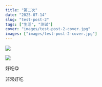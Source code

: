 ```yaml
---
title: "第二次"
date: "2025-07-14"
slug: "test-post-2"
tags: ["生活", "测试"]
cover: "images/test-post-2-cover.jpg"
images: ["images/test-post-2-cover.jpg"]
---
```

![](https://prod-files-secure.s3.us-west-2.amazonaws.com/112d0858-5090-4d34-a606-b75eb8d65fd2/112c6e9b-125a-4f71-a602-843170407767/1000201066.png?X-Amz-Algorithm=AWS4-HMAC-SHA256&X-Amz-Content-Sha256=UNSIGNED-PAYLOAD&X-Amz-Credential=ASIAZI2LB4664ISVSCUG%2F20250724%2Fus-west-2%2Fs3%2Faws4_request&X-Amz-Date=20250724T145935Z&X-Amz-Expires=3600&X-Amz-Security-Token=IQoJb3JpZ2luX2VjEAQaCXVzLXdlc3QtMiJHMEUCIDnKEQY%2FSes9RoCqC6Wl2OOCKy0lwjIf5X6nRGz81nJTAiEAtoUIaCGLF2g5ZyI%2Fh8lBZSHjC5r4jqd0B5qDuz3sPWAq%2FwMILRAAGgw2Mzc0MjMxODM4MDUiDBENksmij%2FILOaVaoCrcA%2BTTmMlDE%2BDsI6L%2B%2F4nnPKEJwRLJSiGMcpCc5l9GrMUTfWXJ5OcpLJyOG84Fj9UxqxVvxKba2WRefjYb3KjMDkSnqK9klnz0Y13FTRV8bxDADEEcJ5JopJqNR4JQC6RjRuVDo0Dtf%2FwP9%2BNojMiSwS2tA8T725AEnuonjU3Mu9X7GBsYdpuxvGDnEvJ5sMB0ucx6bdB7q8ciU3ncBYze5OmjOjg9FvP%2FCzh8lMCHv8sDWEPPBBg1bO0HL%2B3JPVAL3hFG4iBJcKgxCICqhdokwTHbnrsF5VDCaHRl%2BVYhrvNDsEhiOodgrM1EPolMwyJ1pBZgIr9llQuQvaKhDP6ZLqQreVRzfvwCuPYUfd6DidsQ6AdmMRG0h%2Ba7TwWmmIL%2BiDh%2FHNOhjIZWosvh5CBmtjhm3h3KEc2xyCX7vNS3yGLKspMTODJLUcegBuXz%2FmQdT2%2FNrJodgWjz%2F4fwBraKMg5jfFjlxR1Pq3W5rv8ArDZj635OhbFbxId17qIMUq3GCxzs0ODVPhxVemEQ1j3%2FPrnfp0zEwg8zBTErhksaDctzPN6em4%2BpTCkygftOD9ZDtF%2FB%2BrCLbQafeiKfyObx2pQ43SxJxxRT%2BQuR4er3onke4Ndk2zoeJP46M8yLMM6%2FiMQGOqUBoD50srKzo%2B8QwicAflKVFU5DAHkOEBwfhlfgP4SWI1tDZTy3oKb6jg%2Fkx%2Fs2839JzAe6rZUr1VATzFGR3DatWUNDk4jIV%2FNc90Y3DysSkxj%2BkTkL7o8WCem4rDJpqnnXZq2M8Zh%2BpBH8xKQfL%2FaKr1MDFqHZuaoBKEboa6M5Dgq0MqCGk0Gd1jGzn%2BkI7sR%2ByTfoTtckDciPPdZiJqd%2FbL0i2kRB&X-Amz-Signature=3ad83cc8e5ea668cadc051a514a61b50ea3a80c22586142869d69c2cff42b1dc&X-Amz-SignedHeaders=host&x-amz-checksum-mode=ENABLED&x-id=GetObject)


![](https://prod-files-secure.s3.us-west-2.amazonaws.com/112d0858-5090-4d34-a606-b75eb8d65fd2/ed0ded8d-aaa6-4918-a222-3cffc3f3330b/1000201056.png?X-Amz-Algorithm=AWS4-HMAC-SHA256&X-Amz-Content-Sha256=UNSIGNED-PAYLOAD&X-Amz-Credential=ASIAZI2LB4664ISVSCUG%2F20250724%2Fus-west-2%2Fs3%2Faws4_request&X-Amz-Date=20250724T145935Z&X-Amz-Expires=3600&X-Amz-Security-Token=IQoJb3JpZ2luX2VjEAQaCXVzLXdlc3QtMiJHMEUCIDnKEQY%2FSes9RoCqC6Wl2OOCKy0lwjIf5X6nRGz81nJTAiEAtoUIaCGLF2g5ZyI%2Fh8lBZSHjC5r4jqd0B5qDuz3sPWAq%2FwMILRAAGgw2Mzc0MjMxODM4MDUiDBENksmij%2FILOaVaoCrcA%2BTTmMlDE%2BDsI6L%2B%2F4nnPKEJwRLJSiGMcpCc5l9GrMUTfWXJ5OcpLJyOG84Fj9UxqxVvxKba2WRefjYb3KjMDkSnqK9klnz0Y13FTRV8bxDADEEcJ5JopJqNR4JQC6RjRuVDo0Dtf%2FwP9%2BNojMiSwS2tA8T725AEnuonjU3Mu9X7GBsYdpuxvGDnEvJ5sMB0ucx6bdB7q8ciU3ncBYze5OmjOjg9FvP%2FCzh8lMCHv8sDWEPPBBg1bO0HL%2B3JPVAL3hFG4iBJcKgxCICqhdokwTHbnrsF5VDCaHRl%2BVYhrvNDsEhiOodgrM1EPolMwyJ1pBZgIr9llQuQvaKhDP6ZLqQreVRzfvwCuPYUfd6DidsQ6AdmMRG0h%2Ba7TwWmmIL%2BiDh%2FHNOhjIZWosvh5CBmtjhm3h3KEc2xyCX7vNS3yGLKspMTODJLUcegBuXz%2FmQdT2%2FNrJodgWjz%2F4fwBraKMg5jfFjlxR1Pq3W5rv8ArDZj635OhbFbxId17qIMUq3GCxzs0ODVPhxVemEQ1j3%2FPrnfp0zEwg8zBTErhksaDctzPN6em4%2BpTCkygftOD9ZDtF%2FB%2BrCLbQafeiKfyObx2pQ43SxJxxRT%2BQuR4er3onke4Ndk2zoeJP46M8yLMM6%2FiMQGOqUBoD50srKzo%2B8QwicAflKVFU5DAHkOEBwfhlfgP4SWI1tDZTy3oKb6jg%2Fkx%2Fs2839JzAe6rZUr1VATzFGR3DatWUNDk4jIV%2FNc90Y3DysSkxj%2BkTkL7o8WCem4rDJpqnnXZq2M8Zh%2BpBH8xKQfL%2FaKr1MDFqHZuaoBKEboa6M5Dgq0MqCGk0Gd1jGzn%2BkI7sR%2ByTfoTtckDciPPdZiJqd%2FbL0i2kRB&X-Amz-Signature=86e71487486ac88942b9b109b86f3da622a45078ed721c78338c41d7551e250e&X-Amz-SignedHeaders=host&x-amz-checksum-mode=ENABLED&x-id=GetObject)


好吃😋


非常好吃

